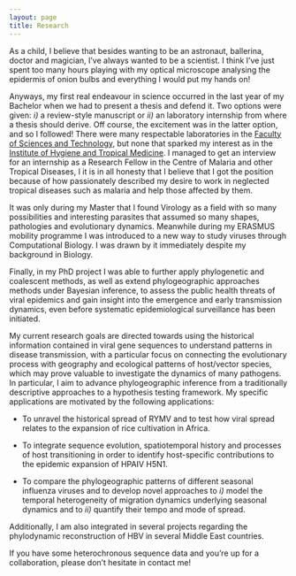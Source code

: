 ```yaml
---
layout: page
title: Research
---
```


As a child, I believe that besides wanting to be an astronaut, ballerina, doctor and magician, I’ve always wanted to be a scientist. I think I’ve just spent too many hours playing with my optical microscope analysing the epidermis of onion bulbs and everything I would put my hands on!

Anyways, my first real endeavour in science occurred in the last year of my Bachelor when we had to present a thesis and defend it. Two options were given: <i>i)</i> a review-style manuscript or <i>ii)</i> an laboratory internship from where a thesis should derive. Off course, the excitement was in the latter option, and so I followed! There were many respectable laboratories in the [Faculty of Sciences and Technology](http://www.fct.unl.pt/en/), but none that sparked my interest as in the [Institute of Hygiene and Tropical Medicine](http://www.ihmt.unl.pt/). I managed to get an interview for an internship as a Research Fellow in the Centre of Malaria and other Tropical Diseases, I it is in all honesty that I believe that I got the position because of how passionately described my desire to work in neglected tropical diseases such as malaria and help those affected by them.

It was only during my Master that I found Virology as a field with so many possibilities and interesting parasites that assumed so many shapes, pathologies and evolutionary dynamics. Meanwhile during my ERASMUS mobility programme I was introduced to a new way to study viruses through Computational Biology. I was drawn by it immediately despite my background in Biology. 

Finally, in my PhD project I was able to further apply phylogenetic and coalescent methods, as well as extend phylogeographic approaches methods under Bayesian inference, to assess the public health threats of viral epidemics and gain insight into the emergence and early transmission dynamics, even before systematic epidemiological surveillance has been initiated. 

My current research goals are directed towards using the historical information contained in viral gene sequences to understand patterns in disease transmission, with a particular focus on connecting the evolutionary process with geography and ecological patterns of host/vector species, which may prove valuable to investigate the dynamics of many pathogens. 
In particular, I aim to advance phylogeographic inference from a traditionally descriptive approaches to a hypothesis testing framework. My specific applications are motivated by the following applications:

* To unravel the historical spread of RYMV and to test how viral spread relates to the expansion of rice cultivation in Africa.

* To integrate sequence evolution, spatiotemporal history and processes of host transitioning in order to identify host-specific contributions to the epidemic expansion of HPAIV H5N1.

* To compare the phylogeographic patterns of different seasonal influenza viruses and to develop novel approaches to <i>i)</i> model the temporal heterogeneity of migration dynamics underlying seasonal dynamics and to <i>ii)</i> quantify their tempo and mode of spread.

Additionally, I am also integrated in several projects regarding the phylodynamic reconstruction of HBV in several Middle East countries.

If you have some heterochronous sequence data and you’re up for a collaboration, please don’t hesitate in contact me!